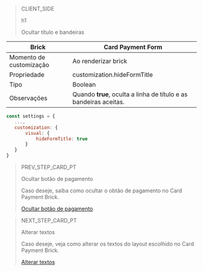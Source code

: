 > CLIENT_SIDE
>
> h1
>
> Ocultar título e bandeiras

| Brick | Card Payment Form |
|--- |--- |
| Momento de customização | Ao renderizar brick |
| Propriedade | customization.hideFormTitle |
| Tipo | Boolean |
| Observações | Quando **true**, oculta a linha de título e as bandeiras aceitas. |

```javascript
const settings = {
   ...,
   customization: {
       visual: {
           hideFormTitle: true
       }
   }
}
```

> PREV_STEP_CARD_PT
>
> Ocultar botão de pagamento
>
> Caso deseje, saiba como ocultar o obtão de pagamento no Card Payment Brick.
>
> [Ocultar botão de pagamento](/developers/pt/docs/checkout-bricks-beta/additional-customization/hide-payment-button)

> NEXT_STEP_CARD_PT
>
> Alterar textos
>
> Caso deseje, veja como alterar os textos do layout escolhido no Card Payment Brick.
>
> [Alterar textos](/developers/pt/docs/checkout-bricks-beta/additional-customization/modify-texts)